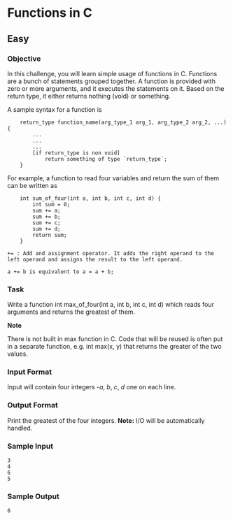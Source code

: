 # Functions in C
## Easy 

### Objective

In this challenge, you will learn simple usage of functions in C. Functions are a bunch of statements grouped together. A function is provided with zero or more arguments, and it executes the statements on it. Based on the return type, it either returns nothing (void) or something.

A sample syntax for a function is
```
	return_type function_name(arg_type_1 arg_1, arg_type_2 arg_2, ...) {
    	...
        ...
        ...
        [if return_type is non void]
        	return something of type `return_type`;
    }
```
For example, a function to read four variables and return the sum of them can be written as
```
	int sum_of_four(int a, int b, int c, int d) {
    	int sum = 0;
        sum += a;
        sum += b;
        sum += c;
        sum += d;
        return sum;
    }
```
```
+= : Add and assignment operator. It adds the right operand to the left operand and assigns the result to the left operand.

a += b is equivalent to a = a + b;
```
### Task

Write a function int max_of_four(int a, int b, int c, int d) which reads four arguments and returns the greatest of them.

**Note**

There is not built in max function in C. Code that will be reused is often put in a separate function, e.g. int max(x, y) that returns the greater of the two values.

### Input Format

Input will contain four integers -*a*, *b*, *c*, *d* one on each line.

### Output Format

Print the greatest of the four integers.
**Note:** I/O will be automatically handled.

### Sample Input
```
3
4
6
5
```
### Sample Output
```
6
```
